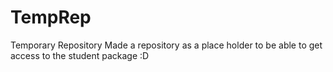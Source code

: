 # TempRep
Temporary Repository 
Made a repository as a place holder to be able to get access to the student package :D
